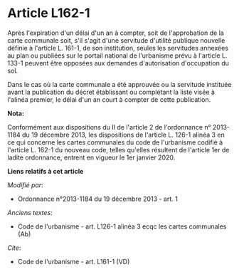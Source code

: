 # Article L162-1

Après l'expiration d'un délai d'un an à compter, soit de l'approbation de la carte communale soit, s'il s'agit d'une
servitude d'utilité publique nouvelle définie à l'article L. 161-1, de son institution, seules les servitudes annexées au
plan ou publiées sur le portail national de l'urbanisme prévu à l'article L. 133-1 peuvent être opposées aux demandes
d'autorisation d'occupation du sol.

Dans le cas où la carte communale a été approuvée ou la servitude instituée avant la publication du décret établissant ou
complétant la liste visée à l'alinéa premier, le délai d'un an court à compter de cette publication.

**Nota:**

Conformément aux dispositions du II de l'article 2 de l'ordonnance n° 2013-1184 du 19 décembre 2013, les dispositions de
l'article L. 126-1 alinéa 3 en ce qui concerne les cartes communales du code de l'urbanisme codifié à l'article L. 162-1 du
nouveau code, telles qu'elles résultent de l'article 1er de ladite ordonnance, entrent en vigueur le 1er janvier 2020.

**Liens relatifs à cet article**

_Modifié par_:

  - Ordonnance n°2013-1184 du 19 décembre 2013 - art. 1

_Anciens textes_:

  - Code de l'urbanisme - art. L126-1 alinéa 3 ecqc les cartes communales (Ab)

_Cite_:

  - Code de l'urbanisme - art. L161-1 (VD)
